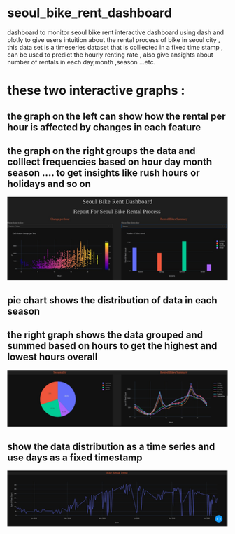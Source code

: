 # seoul_bike_rent_dashboard
dashboard to monitor seoul bike rent 
interactive dashboard using dash and plotly to give users intuition about the rental process of bike in seoul city 
, this data set is a timeseries dataset that is colllected in a fixed time stamp , can be used to predict the hourly renting rate 
, also give ansights about number of rentals in each day,month ,season ...etc.

# these two interactive graphs :
## the graph on the left can show how the rental per hour is affected by changes in each feature 
## the graph on the right groups the data and colllect frequencies based on hour day month season .... to get insights like rush hours or holidays and so on

![alt text](https://github.com/azizmousa/seoul_bike_rent_dashboard/blob/master/dashboard_screenshots/index.jpg)

## pie chart shows the distribution of data in each season 
## the right graph shows the data grouped and summed based on hours to get the highest and lowest hours overall
![alt text](https://github.com/azizmousa/seoul_bike_rent_dashboard/blob/master/dashboard_screenshots/index2.jpg)

## show the data  distribution as a time series and use days as a fixed timestamp
![alt text](https://github.com/azizmousa/seoul_bike_rent_dashboard/blob/master/dashboard_screenshots/index3.jpg)
